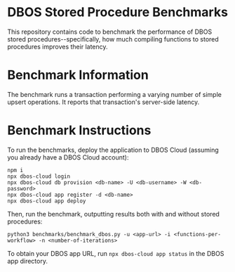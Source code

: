 # DBOS Stored Procedure Benchmarks

This repository contains code to benchmark the performance of DBOS stored procedures--specifically, how much compiling functions to stored procedures improves their latency.

# Benchmark Information

The benchmark runs a transaction performing a varying number of simple upsert operations. It reports that transaction's server-side latency.

# Benchmark Instructions

To run the benchmarks, deploy the application to DBOS Cloud (assuming you already have a DBOS Cloud account):

```
npm i
npx dbos-cloud login
npx dbos-cloud db provision <db-name> -U <db-username> -W <db-password>
npx dbos-cloud app register -d <db-name>
npx dbos-cloud app deploy
```

Then, run the benchmark, outputting results both with and without stored procedures:

```
python3 benchmarks/benchmark_dbos.py -u <app-url> -i <functions-per-workflow> -n <number-of-iterations>
```

To obtain your DBOS app URL, run `npx dbos-cloud app status` in the DBOS app directory.